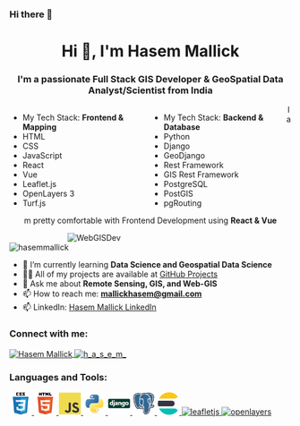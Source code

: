 ### Hi there 👋

<h1 align="center">Hi 👋, I'm Hasem Mallick</h1>
<h3 align="center">I'm a passionate Full Stack GIS Developer & GeoSpatial Data Analyst/Scientist from India</h3>

<div>
  <div style="width: 48%; float: left; padding-right: 2%;">
    <ul>
      <li><span>My Tech Stack: <b>Frontend & Mapping</b></span></li>
      <li>HTML</li>
      <li>CSS</li>
      <li>JavaScript</li>
      <li>React</li>
      <li>Vue</li>
      <li>Leaflet.js</li>
      <li>OpenLayers 3</li>
      <li>Turf.js</li>
    </ul>
  </div>

  <div style="width: 48%; float: left;">
    <ul>
      <li><span>My Tech Stack: <b>Backend & Database</b></span></li>
      <li>Python</li>
      <li>Django</li>
      <li>GeoDjango</li>
      <li>Rest Framework</li>
      <li>GIS Rest Framework</li>
      <li>PostgreSQL</li>
      <li>PostGIS</li>
      <li>pgRouting</li>
    </ul>
  </div>
</div>

<p align="center">I am pretty comfortable with Frontend Development using <strong>React & Vue</strong></p>

<img align="right" alt="WebGISDev" width="400" src="https://www.sgligis.com/wp-content/uploads/Property-Tax-Analysis-using-GIS.gif">

<p align="left"> <img src="https://komarev.com/ghpvc/?username=hasemmallick&label=Profile%20views&color=0e75b6&style=flat" alt="hasemmallick" /> </p>

- 🌱 I’m currently learning **Data Science and Geospatial Data Science**
- 👨‍💻 All of my projects are available at [GitHub Projects](https://github.com/HasemMallick/projects)
- 💬 Ask me about **Remote Sensing, GIS, and Web-GIS**
- 📫 How to reach me: **mallickhasem@gmail.com**
- 📫 LinkedIn: [Hasem Mallick LinkedIn](https://linkedin.com/in/hasemmallick)

<h3 align="left">Connect with me:</h3>
<p align="left">
  <a href="https://www.linkedin.com/in/hasem-mallick-69366b196/" target="blank">
    <img align="center" src="https://raw.githubusercontent.com/rahuldkjain/github-profile-readme-generator/master/src/images/icons/Social/linked-in-alt.svg" alt="Hasem Mallick" height="30" width="40" />
  </a>
  <a href="https://instagram.com/h_a_s_e_m_" target="blank">
    <img align="center" src="https://raw.githubusercontent.com/rahuldkjain/github-profile-readme-generator/master/src/images/icons/Social/instagram.svg" alt="h_a_s_e_m_" height="30" width="40" />
  </a>
</p>

<h3 align="left">Languages and Tools:</h3>
<p align="left"> 
  <a href="https://www.w3schools.com/css/" target="_blank" rel="noreferrer"> 
    <img src="https://raw.githubusercontent.com/devicons/devicon/master/icons/css3/css3-original-wordmark.svg" alt="css3" width="40" height="40"/> 
  </a> 
  <a href="https://www.w3.org/html/" target="_blank" rel="noreferrer"> 
    <img src="https://raw.githubusercontent.com/devicons/devicon/master/icons/html5/html5-original-wordmark.svg" alt="html5" width="40" height="40"/> 
  </a> 
  <a href="https://developer.mozilla.org/en-US/docs/Web/JavaScript" target="_blank" rel="noreferrer"> 
    <img src="https://raw.githubusercontent.com/devicons/devicon/master/icons/javascript/javascript-original.svg" alt="javascript" width="40" height="40"/> 
  </a> 
  <a href="https://www.python.org/" target="_blank" rel="noreferrer">
    <img src="https://raw.githubusercontent.com/devicons/devicon/master/icons/python/python-original.svg" alt="python" width="40" height="40"/>
  </a>
  <a href="https://www.djangoproject.com/" target="_blank" rel="noreferrer">
    <img src="https://raw.githubusercontent.com/devicons/devicon/master/icons/django/django-original.svg" alt="django" width="40" height="40"/>
  </a>
  <a href="https://www.postgresql.org/" target="_blank" rel="noreferrer">
    <img src="https://raw.githubusercontent.com/devicons/devicon/master/icons/postgresql/postgresql-original.svg" alt="postgresql" width="40" height="40"/>
  </a>
  <a href="https://www.elastic.co/" target="_blank" rel="noreferrer">
    <img src="https://raw.githubusercontent.com/devicons/devicon/master/icons/elasticsearch/elasticsearch-original.svg" alt="elasticsearch" width="40" height="40"/>
  </a>
  <a href="https://leafletjs.com/" target="_blank" rel="noreferrer">
    <img src="https://raw.githubusercontent.com/devicons/devicon/master/icons/leaflet/leaflet-original.svg" alt="leafletjs" width="40" height="40"/>
  </a>
  <a href="https://openlayers.org/" target="_blank" rel="noreferrer">
    <img src="https://raw.githubusercontent.com/devicons/devicon/master/icons/openlayers/openlayers-original.svg" alt="openlayers" width="40" height="40"/>
  </a>
</p>
